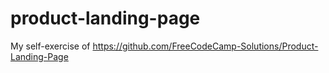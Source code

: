 # product-landing-page
My self-exercise of https://github.com/FreeCodeCamp-Solutions/Product-Landing-Page
